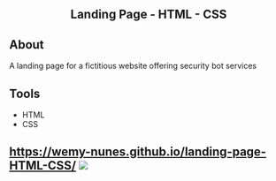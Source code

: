 <h2 align='center'>Landing Page - HTML - CSS</h2>


## About
A landing page for a fictitious website offering security bot services

## Tools
- HTML
- CSS

## https://wemy-nunes.github.io/landing-page-HTML-CSS/ <img src="https://img.icons8.com/dusk/30/000000/cursor--v1.png"/>






